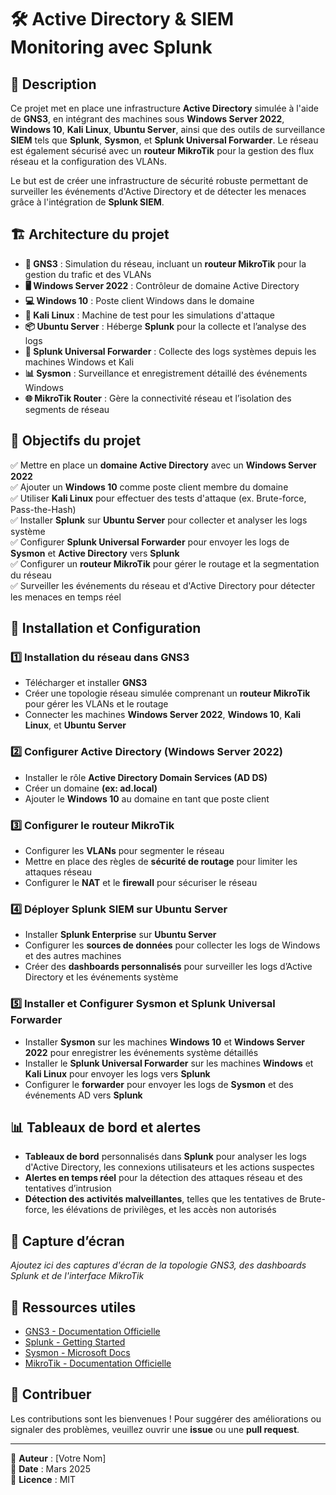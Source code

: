 # 🛠️ Active Directory & SIEM Monitoring avec Splunk

## 📌 Description

Ce projet met en place une infrastructure **Active Directory** simulée à l'aide de **GNS3**, en intégrant des machines sous **Windows Server 2022**, **Windows 10**, **Kali Linux**, **Ubuntu Server**, ainsi que des outils de surveillance **SIEM** tels que **Splunk**, **Sysmon**, et **Splunk Universal Forwarder**. Le réseau est également sécurisé avec un **routeur MikroTik** pour la gestion des flux réseau et la configuration des VLANs.

Le but est de créer une infrastructure de sécurité robuste permettant de surveiller les événements d'Active Directory et de détecter les menaces grâce à l'intégration de **Splunk SIEM**.

## 🏗️ Architecture du projet

- **🔹 GNS3** : Simulation du réseau, incluant un **routeur MikroTik** pour la gestion du trafic et des VLANs  
- **🖥️ Windows Server 2022** : Contrôleur de domaine Active Directory  
- **💻 Windows 10** : Poste client Windows dans le domaine  
- **🐧 Kali Linux** : Machine de test pour les simulations d'attaque  
- **📦 Ubuntu Server** : Héberge **Splunk** pour la collecte et l’analyse des logs  
- **📡 Splunk Universal Forwarder** : Collecte des logs systèmes depuis les machines Windows et Kali  
- **📊 Sysmon** : Surveillance et enregistrement détaillé des événements Windows  
- **🌐 MikroTik Router** : Gère la connectivité réseau et l’isolation des segments de réseau  

## 🎯 Objectifs du projet

✅ Mettre en place un **domaine Active Directory** avec un **Windows Server 2022**  
✅ Ajouter un **Windows 10** comme poste client membre du domaine  
✅ Utiliser **Kali Linux** pour effectuer des tests d'attaque (ex. Brute-force, Pass-the-Hash)  
✅ Installer **Splunk** sur **Ubuntu Server** pour collecter et analyser les logs système  
✅ Configurer **Splunk Universal Forwarder** pour envoyer les logs de **Sysmon** et **Active Directory** vers **Splunk**  
✅ Configurer un **routeur MikroTik** pour gérer le routage et la segmentation du réseau  
✅ Surveiller les événements du réseau et d'Active Directory pour détecter les menaces en temps réel  

## 🚀 Installation et Configuration

### 1️⃣ **Installation du réseau dans GNS3**
- Télécharger et installer **GNS3**  
- Créer une topologie réseau simulée comprenant un **routeur MikroTik** pour gérer les VLANs et le routage  
- Connecter les machines **Windows Server 2022**, **Windows 10**, **Kali Linux**, et **Ubuntu Server**

### 2️⃣ **Configurer Active Directory (Windows Server 2022)**
- Installer le rôle **Active Directory Domain Services (AD DS)**  
- Créer un domaine **(ex: ad.local)**  
- Ajouter le **Windows 10** au domaine en tant que poste client  

### 3️⃣ **Configurer le routeur MikroTik**
- Configurer les **VLANs** pour segmenter le réseau  
- Mettre en place des règles de **sécurité de routage** pour limiter les attaques réseau  
- Configurer le **NAT** et le **firewall** pour sécuriser le réseau  

### 4️⃣ **Déployer Splunk SIEM sur Ubuntu Server**
- Installer **Splunk Enterprise** sur **Ubuntu Server**  
- Configurer les **sources de données** pour collecter les logs de Windows et des autres machines  
- Créer des **dashboards personnalisés** pour surveiller les logs d’Active Directory et les événements système  

### 5️⃣ **Installer et Configurer Sysmon et Splunk Universal Forwarder**
- Installer **Sysmon** sur les machines **Windows 10** et **Windows Server 2022** pour enregistrer les événements système détaillés  
- Installer le **Splunk Universal Forwarder** sur les machines **Windows** et **Kali Linux** pour envoyer les logs vers **Splunk**  
- Configurer le **forwarder** pour envoyer les logs de **Sysmon** et des événements AD vers **Splunk**

## 📊 Tableaux de bord et alertes

- **Tableaux de bord** personnalisés dans **Splunk** pour analyser les logs d'Active Directory, les connexions utilisateurs et les actions suspectes  
- **Alertes en temps réel** pour la détection des attaques réseau et des tentatives d’intrusion  
- **Détection des activités malveillantes**, telles que les tentatives de Brute-force, les élévations de privilèges, et les accès non autorisés  

## 📸 Capture d’écran

_Ajoutez ici des captures d'écran de la topologie GNS3, des dashboards Splunk et de l'interface MikroTik_  

## 📄 Ressources utiles

- [GNS3 - Documentation Officielle](https://docs.gns3.com/)  
- [Splunk - Getting Started](https://docs.splunk.com/Documentation/Splunk)  
- [Sysmon - Microsoft Docs](https://docs.microsoft.com/en-us/sysinternals/downloads/sysmon)  
- [MikroTik - Documentation Officielle](https://wiki.mikrotik.com/wiki/Main_Page)  

## 🤝 Contribuer

Les contributions sont les bienvenues ! Pour suggérer des améliorations ou signaler des problèmes, veuillez ouvrir une **issue** ou une **pull request**.

---

📌 **Auteur** : [Votre Nom]  
📆 **Date** : Mars 2025  
📜 **Licence** : MIT  
